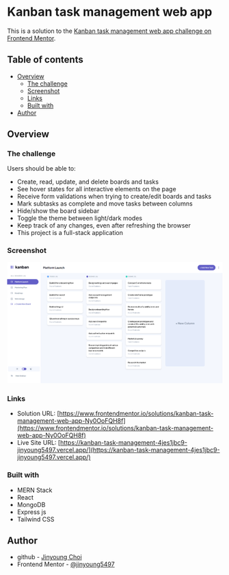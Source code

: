 # Kanban task management web app

This is a solution to the [Kanban task management web app challenge on Frontend Mentor](https://www.frontendmentor.io/challenges/kanban-task-management-web-app-wgQLt-HlbB).

## Table of contents

- [Overview](#overview)
  - [The challenge](#the-challenge)
  - [Screenshot](#screenshot)
  - [Links](#links)
  - [Built with](#built-with)
- [Author](#author)

## Overview

### The challenge

Users should be able to:

- Create, read, update, and delete boards and tasks
- See hover states for all interactive elements on the page
- Receive form validations when trying to create/edit boards and tasks
- Mark subtasks as complete and move tasks between columns
- Hide/show the board sidebar
- Toggle the theme between light/dark modes
- Keep track of any changes, even after refreshing the browser
- This project is a full-stack application

### Screenshot

![Screenshot_1](./src/assets/Screenshot_1.png)

### Links

- Solution URL: [https://www.frontendmentor.io/solutions/kanban-task-management-web-app-Ny0OoFQH8f](https://www.frontendmentor.io/solutions/kanban-task-management-web-app-Ny0OoFQH8f)
- Live Site URL: [https://kanban-task-management-4jes1jbc9-jinyoung5497.vercel.app/](https://kanban-task-management-4jes1jbc9-jinyoung5497.vercel.app/)

### Built with

- MERN Stack
- React
- MongoDB
- Express js
- Tailwind CSS

## Author

- github - [Jinyoung Choi](https://github.com/jinyoung5497)
- Frontend Mentor - [@jinyoung5497](https://www.frontendmentor.io/profile/yourusername)
